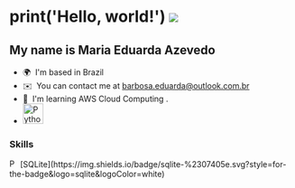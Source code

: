 print('Hello, world!') ![](https://user-images.githubusercontent.com/18350557/176309783-0785949b-9127-417c-8b55-ab5a4333674e.gif)
====================================================================================================================================
My name is Maria Eduarda Azevedo
------------------------------------------
* 🌍  I'm based in Brazil
* ✉️  You can contact me at [barbosa.eduarda@outlook.com.br](mailto:barbosa.eduarda@outlook.com.br)
* 🧠  I'm learning AWS Cloud Computing .
* <a target="_blank" rel="noreferrer"><img src="https://img.icons8.com/ios/250/000000/earth-planet.png" width="36" height="36" alt="Python" /></a> 
### Skills

<p align="left">
  <a href="https://www.python.org/" target="_blank" rel="noreferrer"><img src="https://raw.githubusercontent.com/danielcranney/readme-generator/main/public/icons/skills/python-colored.svg" width="15" height="15" alt="Python" /></a>
  [SQLite](https://img.shields.io/badge/sqlite-%2307405e.svg?style=for-the-badge&logo=sqlite&logoColor=white)
  
</p>
